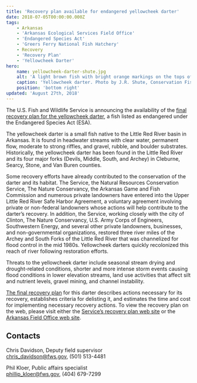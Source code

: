 ```yaml
---
title: 'Recovery plan available for endangered yellowcheek darter'
date: 2018-07-05T00:00:00.000Z
tags:
    - Arkansas
    - 'Arkansas Ecological Services Field Office'
    - 'Endangered Species Act'
    - 'Greers Ferry National Fish Hatchery'
    - Recovery
    - 'Recovery Plan'
    - 'Yellowcheek Darter'
hero:
    name: yellowcheek-darter-shute.jpg
    alt: 'A light brown fish with bright orange markings on the tops of its fins.'
    caption: 'Yellowcheek darter. Photo by J.R. Shute, Conservation Fisheries, Inc.'
    position: 'bottom right'
updated: 'August 27th, 2018'
---
```


The U.S. Fish and Wildlife Service is announcing the availability of the [final recovery plan for the yellowcheek darter](https://ecos.fws.gov/docs/recovery_plan/Final%202018%20Yellowcheek%20darter%20RP_1.pdf), a fish listed as endangered under the Endangered Species Act (ESA).

The yellowcheek darter is a small fish native to the Little Red River basin in Arkansas.  It is  found in headwater streams with clear water,  permanent flow, moderate to strong riffles, and gravel, rubble, and boulder substrates.  Historically, the yellowcheek darter has been found in the Little Red River and its four major forks (Devils, Middle, South, and Archey) in Cleburne, Searcy, Stone, and Van Buren counties.

Some recovery efforts have already contributed to the conservation of the darter and its habitat. The Service, the Natural Resources Conservation Service, The Nature Conservancy, the Arkansas Game and Fish Commission and numerous private landowners have entered into the Upper Little Red River Safe Harbor Agreement, a voluntary agreement involving private or non-federal landowners whose actions will help contribute to the darter’s recovery.  In addition, the Service, working closely with the city of Clinton, The Nature Conservancy, U.S. Army Corps of Engineers, Southwestern Energy, and several other private landowners, businesses, and non-governmental organizations, restored three river miles of the Archey and South Forks of the Little Red River that was channelized for flood control in the mid 1980s.  Yellowcheek darters quickly recolonized this reach of river following restoration efforts.

Threats to the yellowcheek darter include seasonal stream drying and drought-related conditions, shorter and more intense storm events causing flood conditions in lower elevation streams, land use activities that affect silt and nutrient levels, gravel mining, and channel instability.

[The final recovery plan](https://ecos.fws.gov/docs/recovery_plan/Final%202018%20Yellowcheek%20darter%20RP_1.pdf) for this darter describes actions necessary for its recovery, establishes criteria for delisting it, and estimates the time and cost for implementing necessary recovery actions.  To view the recovery plan on the web, please visit either the [Service’s recovery plan web site](https://www.fws.gov/endangered/species/recovery-plans.html) or the [Arkansas Field Office web site](https://www.fws.gov/arkansas-es).

## Contacts

Chris Davidson, Deputy field supervisor  
[chris_davidson@fws.gov](mailto:chris_davidson@fws.gov), (501) 513-4481

Phil Kloer, Public affairs specialist  
[phillip_kloer@fws.gov](mailto:phillip_kloer@fws.gov), (404) 679-7299